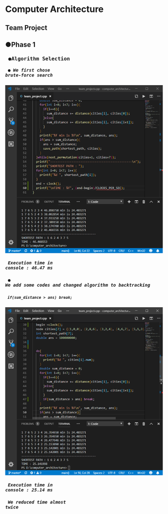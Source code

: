 # Computer Architecture
## Team Project
## ●Phase 1
### <pre>  ●Algorithm Selection </pre>
##### <pre>    ● We first chose brute-force search </pre>
![brute_force](./image/time_brute_force.png)
##### <pre>      Execution time in console : 46.47 ms </pre>
##### <pre>    ● We add some codes and changed algorithm to backtracking </pre>
##### <pre>      ``` if(sum_distance > ans) break;```  </pre>
![backtracking](./image/time_backtracking.png)
##### <pre>      Execution time in console : 25.14 ms  </pre>
##### <pre>      We reduced time almost twice </pre>
